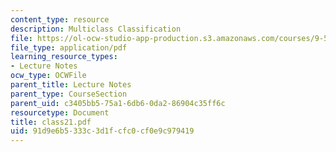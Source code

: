 ```yaml
---
content_type: resource
description: Multiclass Classification
file: https://ol-ocw-studio-app-production.s3.amazonaws.com/courses/9-520-statistical-learning-theory-and-applications-spring-2003/91d9e6b5333c3d1fcfc0cf0e9c979419_class21.pdf
file_type: application/pdf
learning_resource_types:
- Lecture Notes
ocw_type: OCWFile
parent_title: Lecture Notes
parent_type: CourseSection
parent_uid: c3405bb5-75a1-6db6-0da2-86904c35ff6c
resourcetype: Document
title: class21.pdf
uid: 91d9e6b5-333c-3d1f-cfc0-cf0e9c979419
---
```

